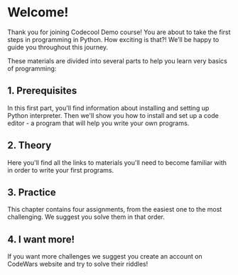 # Welcome!

Thank you for joining Codecool Demo course! You are about to take the first steps in programming in Python. How exciting is that?! We’ll be happy to guide you throughout this journey.

These materials are divided into several parts to help you learn very basics of programming:


## 1. Prerequisites 

In this first part, you'll find information about installing and setting up Python interpreter. Then we'll show you how to install and set up a code editor - a program that will help you write your own programs.

## 2. Theory

Here you'll find all the links to materials you'll need to become familiar with in order to write your first programs.

## 3. Practice

This chapter contains four assignments, from the easiest one to the most challenging. We suggest you solve them in that order.

## 4. I want more!

If you want more challenges we suggest you create an account on CodeWars website and try to solve their riddles!

  